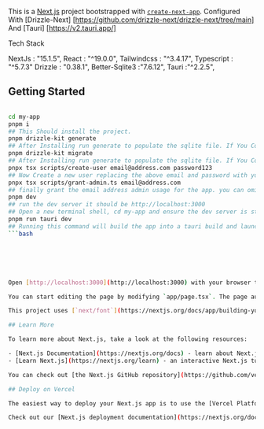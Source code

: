 This is a [Next.js](https://nextjs.org) project bootstrapped with [`create-next-app`](https://nextjs.org/docs/app/api-reference/cli/create-next-app).
 Configured With [Drizzle-Next] [https://github.com/drizzle-next/drizzle-next/tree/main]
And [Tauri] [https://v2.tauri.app/]

Tech Stack 

 NextJs          : "15.1.5",
 React           : "^19.0.0",
 Tailwindcss     : "^3.4.17",
 Typescript      : "^5.7.3"
 Drizzle         : "0.38.1",
 Better-Sqlite3  :"7.6.12",
 Tauri           :"^2.2.5",


## Getting Started

```bash

cd my-app
pnpm i  
## This Should install the project. 
pnpm drizzle-kit generate
## After Installing run generate to populate the sqlite file. If You Continue Using Drizzle-next to scaffold this command will be used again
pnpm drizzle-kit migrate
## After Installing run generate to populate the sqlite file. If You Continue Using Drizzle-next to scaffold this command will be used again
pnpx tsx scripts/create-user email@address.com password123
## Now Create a new user replacing the above email and password with your own 
pnpx tsx scripts/grant-admin.ts email@address.com
## finally grant the email address admin usage for the app. you can omit this if you don't want the user to be admin 
pnpm dev
## run the dev server it should be http://localhost:3000 
## Open a new terminal shell, cd my-app and ensure the dev server is still running
pnpm run tauri dev
## Running this command will build the app into a tauri build and launch the dev server it will expect the http://localhost:3000 dev to be running
```bash






Open [http://localhost:3000](http://localhost:3000) with your browser to see the result.

You can start editing the page by modifying `app/page.tsx`. The page auto-updates as you edit the file.

This project uses [`next/font`](https://nextjs.org/docs/app/building-your-application/optimizing/fonts) to automatically optimize and load [Geist](https://vercel.com/font), a new font family for Vercel.

## Learn More

To learn more about Next.js, take a look at the following resources:

- [Next.js Documentation](https://nextjs.org/docs) - learn about Next.js features and API.
- [Learn Next.js](https://nextjs.org/learn) - an interactive Next.js tutorial.

You can check out [the Next.js GitHub repository](https://github.com/vercel/next.js) - your feedback and contributions are welcome!

## Deploy on Vercel

The easiest way to deploy your Next.js app is to use the [Vercel Platform](https://vercel.com/new?utm_medium=default-template&filter=next.js&utm_source=create-next-app&utm_campaign=create-next-app-readme) from the creators of Next.js.

Check out our [Next.js deployment documentation](https://nextjs.org/docs/app/building-your-application/deploying) for more details.
